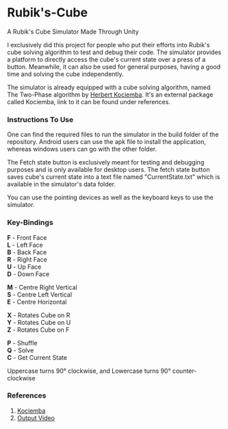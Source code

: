 # Rubik's-Cube
A Rubik's Cube Simulator Made Through Unity

I exclusively did this project for people who put their efforts into Rubik's cube solving algorithm to test and debug their code. The simulator provides a platform to directly access the cube's current state over a press of a button. Meanwhile, it can also be used for general purposes, having a good time and solving the cube independently.<br />

The simulator is already equipped with a cube solving algorithm, named The Two-Phase algorithm by [Herbert Kociemba](https://www.speedsolving.com/wiki/index.php/Herbert_Kociemba). It's an external package called Kociemba, link to it can be found under references.<br />


### Instructions To Use
One can find the required files to run the simulator in the build folder of the repository. Android users can use the apk file to install the application, whereas windows users can go with the other folder.<br />

The Fetch state button is exclusively meant for testing and debugging purposes and is only available for desktop users. The fetch state button saves cube's current state into a text file named "CurrentState.txt" which is available in the simulator's data folder.<br />

You can use the pointing devices as well as the keyboard keys to use the simulator.<br />


### Key-Bindings
**F** - Front Face<br />
**L** - Left Face<br />
**B** - Back Face<br />
**R** - Right Face<br />
**U** - Up Face<br />
**D** - Down Face<br />

**M** - Centre Right Vertical<br />
**S** - Centre Left Vertical<br />
**E** - Centre Horizontal<br />

**X** - Rotates Cube on R<br />
**Y** - Rotates Cube on U<br />
**Z** - Rotates Cube on F<br />

**P** - Shuffle<br />
**Q** - Solve<br />
**C** - Get Current State<br />

Uppercase turns 90° clockwise, and Lowercase turns 90° counter-clockwise<br />


### References
1. [Kociemba](https://github.com/Megalomatt/Kociemba.git)
2. [Output Video](https://drive.google.com/file/d/1API5Szd4HY0s9dsJtHZZTSCmi3uhnHcj/view?usp=sharing)
